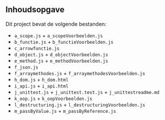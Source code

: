 ## Inhoudsopgave ##

Dit project bevat de volgende bestanden:
* `a_scope.js` +  `a_scopeVoorbeelden.js`
* `b_functie.js` + `b_functieVoorbeelden.js`
* `c_arrowfunctie.js`  
* `d_object.js` + `d_objectVoorbeelden.js`
* `e_method.js` +  `e_methodVoorbeelden.js`
* `f_json.js`
* `f_arraymethodes.js` + `f_arraymethodesVoorbeelden.js`
* `h_dom.js` + `h_dom.html`
* `i_api.js` +  `i_api.html`
* `j_unittest.js` + `j_unittest.test.js` + `j_unittestreadme.md`
* `k_oop.js` + `k_oopVoorbeelden.js`
* `l_destructuring.js` + `l_destructuringVoorbeelden.js`
* `m_passByValue.js` + `m_passByReference.js` 
